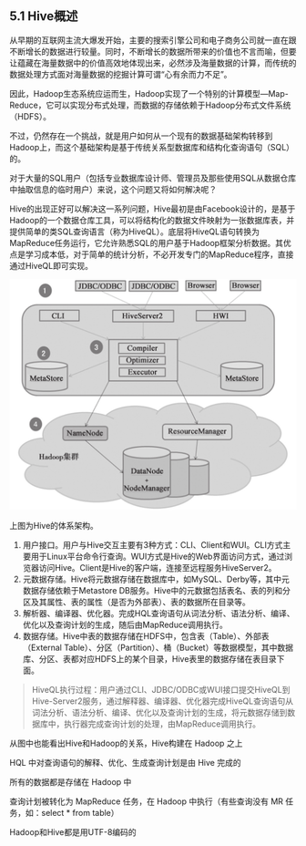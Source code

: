## 5.1 Hive概述

从早期的互联网主流大爆发开始，主要的搜索引擎公司和电子商务公司就一直在跟不断增长的数据进行较量。同时，不断增长的数据所带来的价值也不言而喻，但要让蕴藏在海量数据中的价值高效地体现出来，必然涉及海量数据的计算，而传统的数据处理方式面对海量数据的挖掘计算可谓“心有余而力不足”。

因此，Hadoop生态系统应运而生，Hadoop实现了一个特别的计算模型—Map-Reduce，它可以实现分布式处理，而数据的存储依赖于Hadoop分布式文件系统（HDFS）。

不过，仍然存在一个挑战，就是用户如何从一个现有的数据基础架构转移到Hadoop上，而这个基础架构是基于传统关系型数据库和结构化查询语句（SQL）的。

对于大量的SQL用户（包括专业数据库设计师、管理员及那些使用SQL从数据仓库中抽取信息的临时用户）来说，这个问题又将如何解决呢？

Hive的出现正好可以解决这一系列问题，Hive最初是由Facebook设计的，是基于Hadoop的一个数据仓库工具，可以将结构化的数据文件映射为一张数据库表，并提供简单的类SQL查询语言（称为HiveQL）。底层将HiveQL语句转换为MapReduce任务运行，它允许熟悉SQL的用户基于Hadoop框架分析数据。其优点是学习成本低，对于简单的统计分析，不必开发专门的MapReduce程序，直接通过HiveQL即可实现。

![](/assets/5.1_1.png)

上图为Hive的体系架构。

1. 用户接口。用户与Hive交互主要有3种方式：CLI、Client和WUI。CLI方式主要用于Linux平台命令行查询。WUI方式是Hive的Web界面访问方式，通过浏览器访问Hive。Client是Hive的客户端，连接至远程服务HiveServer2。
2. 元数据存储。Hive将元数据存储在数据库中，如MySQL、Derby等，其中元数据存储依赖于Metastore DB服务。Hive中的元数据包括表名、表的列和分区及其属性、表的属性（是否为外部表）、表的数据所在目录等。
3. 解析器、编译器、优化器。完成HQL查询语句从词法分析、语法分析、编译、优化以及查询计划的生成，随后由MapReduce调用执行。
4. 数据存储。Hive中表的数据存储在HDFS中，包含表（Table）、外部表（External Table）、分区（Partition）、桶（Bucket）等数据模型，其中数据库、分区、表都对应HDFS上的某个目录，Hive表里的数据存储在表目录下面。

> HiveQL执行过程：用户通过CLI、JDBC/ODBC或WUI接口提交HiveQL到Hive-Server2服务，通过解释器、编译器、优化器完成HiveQL查询语句从词法分析、语法分析、编译、优化以及查询计划的生成，将元数据存储到数据库中，执行器完成查询计划的处理，由MapReduce调用执行。



从图中也能看出Hive和Hadoop的关系，Hive构建在 Hadoop 之上

HQL 中对查询语句的解释、优化、生成查询计划是由 Hive 完成的

所有的数据都是存储在 Hadoop 中

查询计划被转化为 MapReduce 任务，在 Hadoop 中执行（有些查询没有 MR 任务，如：select \* from table）

Hadoop和Hive都是用UTF-8编码的

